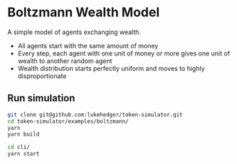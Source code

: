 # Boltzmann Wealth Model

A simple model of agents exchanging wealth.

- All agents start with the same amount of money
- Every step, each agent with one unit of money or more gives one unit of wealth to another random agent
- Wealth distribution starts perfectly uniform and moves to highly disproportionate

## Run simulation
```sh
git clone git@github.com:lukehedger/token-simulator.git
cd token-simulator/examples/boltzmann/
yarn
yarn build

cd cli/
yarn start
```
